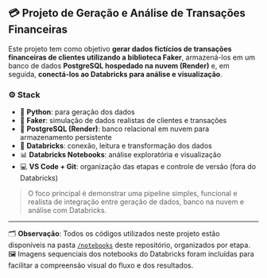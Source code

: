 ## 💳 Projeto de Geração e Análise de Transações Financeiras

Este projeto tem como objetivo **gerar dados fictícios de transações financeiras de clientes utilizando a biblioteca Faker**, armazená-los em um banco de dados **PostgreSQL hospedado na nuvem (Render)** e, em seguida, **conectá-los ao Databricks para análise e visualização**.

### ⚙️ Stack 

- 🐍 **Python**: para geração dos dados
- 🧪 **Faker**: simulação de dados realistas de clientes e transações
- 🐘 **PostgreSQL (Render)**: banco relacional em nuvem para armazenamento persistente
- 🔗 **Databricks**: conexão, leitura e transformação dos dados
- 📊 **Databricks Notebooks**: análise exploratória e visualização
- 💻 **VS Code + Git**: organização das etapas e controle de versão (fora do Databricks)


> O foco principal é demonstrar uma pipeline simples, funcional e realista de integração entre geração de dados, banco na nuvem e análise com Databricks. 

---

🗂️ **Observação**: Todos os códigos utilizados neste projeto estão disponíveis na pasta [`/notebooks`](./notebooks) deste repositório, organizados por etapa.  
🖼️ Imagens sequenciais dos notebooks do Databricks foram incluídas para facilitar a compreensão visual do fluxo e dos resultados.


